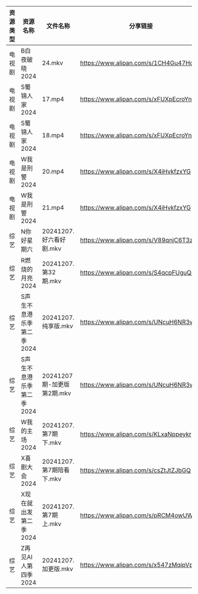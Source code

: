 | 资源类型 | 资源名称            | 文件名称                 | 分享链接                                 | 更新时间                |
| ---- | --------------- | -------------------- | ------------------------------------ | ------------------- |
| 电视剧  | B白夜破晓2024       | 24.mkv               | https://www.alipan.com/s/1CH4Gu47Hq3 | 2024-12-07 12:05:08 |
| 电视剧  | S蜀锦人家2024       | 17.mp4               | https://www.alipan.com/s/xFUXpEcroYn | 2024-12-07 14:06:04 |
| 电视剧  | S蜀锦人家2024       | 18.mp4               | https://www.alipan.com/s/xFUXpEcroYn | 2024-12-07 14:06:04 |
| 电视剧  | W我是刑警2024       | 20.mp4               | https://www.alipan.com/s/X4iHvkfzxYG | 2024-12-07 00:06:10 |
| 电视剧  | W我是刑警2024       | 21.mp4               | https://www.alipan.com/s/X4iHvkfzxYG | 2024-12-07 00:06:09 |
| 综艺   | N你好星期六          | 20241207.好六看好剧.mkv   | https://www.alipan.com/s/V89qnjC6T3z | 2024-12-07 14:07:06 |
| 综艺   | R燃烧的月亮2024      | 20241207.第32期.mkv    | https://www.alipan.com/s/S4qcpFUguQa | 2024-12-07 14:07:18 |
| 综艺   | S声生不息港乐季第二季2024 | 20241207.纯享版.mkv     | https://www.alipan.com/s/UNcuH6NR3w3 | 2024-12-07 14:09:59 |
| 综艺   | S声生不息港乐季第二季2024 | 20241207期-加更版第2期.mkv | https://www.alipan.com/s/UNcuH6NR3w3 | 2024-12-07 14:09:58 |
| 综艺   | W我的主场2024       | 20241207.第7期下.mkv    | https://www.alipan.com/s/KLxaNppeykr | 2024-12-07 14:10:19 |
| 综艺   | X喜剧大会2024       | 20241207.第7期陪看下.mkv  | https://www.alipan.com/s/csZtJtZJbGQ | 2024-12-07 14:10:24 |
| 综艺   | X现在就出发第二季2024   | 20241207.第7期上.mkv    | https://www.alipan.com/s/pRCM4owUWkM | 2024-12-07 14:10:27 |
| 综艺   | Z再见AI人第四季2024   | 20241207.加更版.mkv     | https://www.alipan.com/s/x547zMqipVp | 2024-12-07 13:08:37 |
